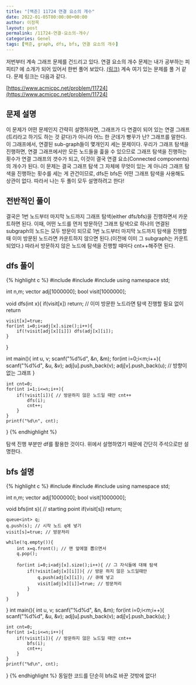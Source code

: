 ```yaml
---
title: "[백준] 11724 연결 요소의 개수"
date: 2022-01-05T00:00:00+00:00
author: 이정목
layout: post
permalink: /11724-연결-요소의-개수/
categories: Genel
tags: [백준, graph, dfs, bfs, 연결 요소의 개수]
---
```


저번부터 계속 그래프 문제를 건드리고 있다. 연결 요소의 개수 문제는 내가 공부하는 피피티? 에 소개가 되어 있어서 한번 풀어 보았다. [(링크)](https://driip.me/abdd8ee0-35ae-46c7-a3bf-ac6c5efd8c28) 계속 여기 있는 문제를 풀 거 같다. 문제 링크는 다음과 같다.

[https://www.acmicpc.net/problem/11724](https://www.acmicpc.net/problem/11724)

## 문제 설명 

이 문제가 어떤 문제인지 간략히 설명하자면, 그래프가 다 연결이 되어 있는 연결 그래프(트리라고 하기도 하는 것 같다)가 아니라 어느 한 군데가 빵꾸가 난? 그래프를 말한다. 이 그래프에서, 연결된 sub-graph들이 몇개인지 세는 문제이다. 우리가 그래프 탐색을 진행하면, 연결 그래프에서만 모든 노드들을 흝을 수 있으므로 그래프 탐색을 진행하는 횟수가 연결 그래프의 갯수가 되고, 이것이 결국 연결 요소(Connected components)의 개수가 된다. 이 문제는 결국 그래프 탐색 그 자체에 무엇이 있는 게 아니라 그래프 탐색을 진행하는 횟수를 세는 게 관건이므로, dfs든 bfs든 어떤 그래프 탐색을 사용해도 상관이 없다. 따라서 나는 두 풀이 모두 설명하려고 한다!

## 전반적인 풀이
결국은 1번 노드부터 마지막 노드까지 그래프 탐색(either dfs/bfs)을 진행하면서 카운트하면 된다. 이때, 어떤 노드를 먼저 방문하던 그래프 탐색으로 하나의 연결된 subgraph의 노드는 모두 방문이 되므로 1번 노드부터 마지막 노드까지 탐색을 진행할 때 이미 방문된 노드라면 카운트하지 않으면 된다.(이전에 이미 그 subgraph는 카운트되었다.) 따라서 방문하지 않은 노드에 탐색을 진행할 때마다 cnt++해주면 된다. 

## dfs 풀이
{% highlight c %}
#include <cstdio>
#include <vector>
#include <queue>
using namespace std;

int n,m;
vector<int> adj[1000000];
bool visit[1000000];

void dfs(int x){
    if(visit[x]) return; // 이미 방문한 노드라면 탐색 진행할 필요 없이 return

    visit[x]=true;
    for(int i=0;i<adj[x].size();i++){
        if(!visit[adj[x][i]]) dfs(adj[x][i]);
    }
}


int main(){
    int u, v;
    scanf("%d%d", &n, &m);
    for(int i=0;i<m;i++){
        scanf("%d%d", &u, &v);
        adj[u].push_back(v);
        adj[v].push_back(u); // 방향이 없는 그래프
    }

    int cnt=0;
    for(int i=1;i<=n;i++){
        if(!visit[i]){ // 방문하지 않은 노드일 때만 cnt++
            dfs(i);
            cnt++;
        }
    }
    printf("%d\n", cnt);
}
{% endhighlight %}

탐색 진행 부분만 df를 활용한 것이다. 위에서 설명하였기 때문에 간단히 주석으로만 설명한다.

## bfs 설명
{% highlight c %}
#include <cstdio>
#include <vector>
#include <queue>
using namespace std;

int n,m;
vector<int> adj[1000000];
bool visit[1000000];


void bfs(int s){ // starting point 
    if(visit[s]) return;

    queue<int> q;
    q.push(s); // 시작 노드 q에 넣기
    visit[s]=true; // 방문처리

    while(!q.empty()){
        int x=q.front(); // 맨 앞에껄 뽑으면서 
        q.pop();

        for(int i=0;i<adj[x].size();i++){ // 그 자식들에 대해 탐색
            if(!visit[adj[x][i]]){ // 방문 하지 않은 노드일때만
                q.push(adj[x][i]); // 큐에 넣고
                visit[adj[x][i]]=true; // 방문처리
            }
        }
    }
}
int main(){
    int u, v;
    scanf("%d%d", &n, &m);
    for(int i=0;i<m;i++){
        scanf("%d%d", &u, &v);
        adj[u].push_back(v);
        adj[v].push_back(u);
    }

    int cnt=0;
    for(int i=1;i<=n;i++){
        if(!visit[i]){ // 방문하지 않은 노드일 때만 cnt++
            bfs(i);
            cnt++;
        }
    }
    printf("%d\n", cnt);
}
{% endhighlight %}
동일한 코드를 단순히 bfs로 바꾼 것밖에 없다!